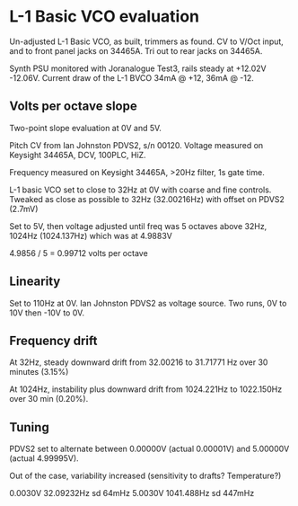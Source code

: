 
# L-1 Basic VCO evaluation

Un-adjusted L-1 Basic VCO, as built, trimmers as found.
CV to V/Oct input, and to front panel jacks on 34465A.
Tri out to rear jacks on 34465A.

Synth PSU monitored with Joranalogue Test3, rails steady at +12.02V -12.06V.
Current draw of the L-1 BVCO 34mA @ +12, 36mA @ -12.

## Volts per octave slope

Two-point slope evaluation at 0V and 5V.

Pitch CV from Ian Johnston PDVS2, s/n 00120. Voltage measured on Keysight 34465A, DCV, 100PLC, HiZ.

Frequency measured on Keysight 34465A, >20Hz filter, 1s gate time.

L-1 basic VCO set to close to 32Hz  at 0V with coarse and fine controls.
Tweaked as close as possible to 32Hz (32.00216Hz) with offset on PDVS2 (2.7mV)

Set to 5V, then voltage adjusted until freq was 5 octaves above 32Hz, 1024Hz (1024.137Hz) which was at 4.9883V

4.9856 / 5 = 0.99712 volts per octave

## Linearity

Set to 110Hz at 0V. Ian Johnston PDVS2 as voltage source. Two runs, 0V to 10V then -10V to 0V.

## Frequency drift

At 32Hz, steady downward drift from 32.00216 to 31.71771 Hz over 30 minutes (3.15%)

At 1024Hz, instability plus downward drift from 1024.221Hz to 1022.150Hz over 30 min (0.20%).

## Tuning

PDVS2 set to alternate between 0.00000V (actual 0.00001V) and 5.00000V (actual 4.99995V).

Out of the case, variability increased (sensitivity to drafts? Temperature?)

0.0030V 32.09232Hz sd 64mHz
5.0030V 1041.488Hz sd 447mHz

